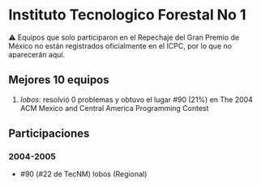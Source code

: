 # Instituto Tecnologico Forestal No 1

:warning: Equipos que solo participaron en el Repechaje del Gran Premio de México no están registrados oficialmente en el ICPC, por lo que no aparecerán aquí.

## Mejores 10 equipos

1. _lobos_: resolvió 0 problemas y obtuvo el lugar #90 (21%) en The 2004 ACM Mexico and Central America Programming Contest

## Participaciones

### 2004-2005

- #90 (#22 de TecNM) lobos (Regional)



